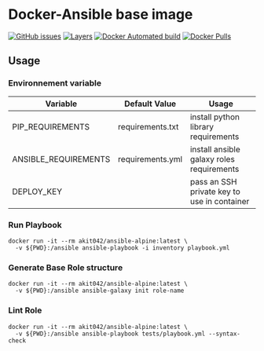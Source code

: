 # Docker-Ansible base image

[![GitHub issues](https://img.shields.io/github/issues/DisasteR/docker-ansible-alpine.svg)](https://github.com/DisasteR/docker-ansible-alpine) [![Layers](https://images.microbadger.com/badges/image/DisasteR/ansible-alpine.svg)](https://microbadger.com/images/DisasteR/ansible-alpine) [![Docker Automated build](https://img.shields.io/docker/automated/akit042/ansible-alpine.svg?maxAge=2592000)](https://hub.docker.com/r/akit042/ansible-alpine/) [![Docker Pulls](https://img.shields.io/docker/pulls/akit042/ansible-alpine.svg)](https://hub.docker.com/r/akit042/ansible-alpine/)

## Usage

### Environnement variable

| Variable             | Default Value    | Usage                                       |
|----------------------|------------------|---------------------------------------------|
| PIP_REQUIREMENTS     | requirements.txt | install python library requirements         |
| ANSIBLE_REQUIREMENTS | requirements.yml | install ansible galaxy roles requirements   |
| DEPLOY_KEY           |                  | pass an SSH private key to use in container |

### Run Playbook

```
docker run -it --rm akit042/ansible-alpine:latest \
  -v ${PWD}:/ansible ansible-playbook -i inventory playbook.yml
```

### Generate Base Role structure

```
docker run -it --rm akit042/ansible-alpine:latest \
  -v ${PWD}:/ansible ansible-galaxy init role-name
```

### Lint Role

```
docker run -it --rm akit042/ansible-alpine:latest \
  -v ${PWD}:/ansible ansible-playbook tests/playbook.yml --syntax-check
```
